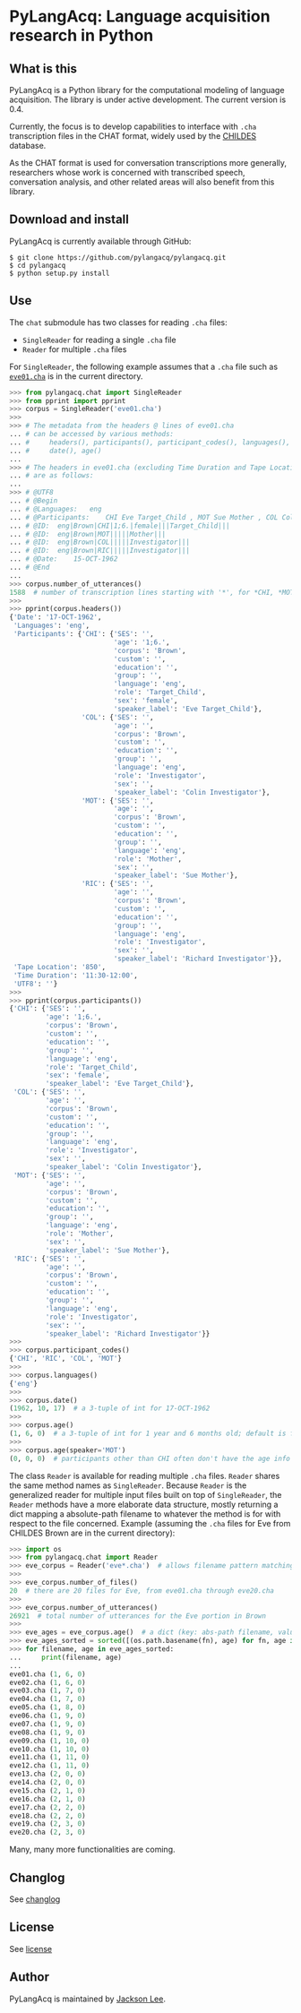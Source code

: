 PyLangAcq: Language acquisition research in Python
==================================================

What is this
------------

PyLangAcq is a Python library for the computational modeling of language acquisition. The library is under active development. The current version is 0.4.

Currently, the focus is to develop capabilities to interface with `.cha` transcription files in the CHAT format, widely used by the [CHILDES](http://childes.psy.cmu.edu/) database.

As the CHAT format is used for conversation transcriptions more generally, researchers whose work is concerned with transcribed speech, conversation analysis, and other related areas will also benefit from this library.

Download and install
--------------------

PyLangAcq is currently available through GitHub:

    $ git clone https://github.com/pylangacq/pylangacq.git
    $ cd pylangacq
    $ python setup.py install

Use
---

The `chat` submodule has two classes for reading `.cha` files:

- `SingleReader` for reading a single `.cha` file
- `Reader` for multiple `.cha` files

For `SingleReader`, the following example assumes that a `.cha` file such as [`eve01.cha`](http://childes.psy.cmu.edu/browser/index.php?url=Eng-NA-MOR/Brown/Eve/eve01.cha) is in the current directory.

```python
>>> from pylangacq.chat import SingleReader
>>> from pprint import pprint
>>> corpus = SingleReader('eve01.cha')
>>>
>>> # The metadata from the headers @ lines of eve01.cha
... # can be accessed by various methods:
... #     headers(), participants(), participant_codes(), languages(),
... #     date(), age()
...
>>> # The headers in eve01.cha (excluding Time Duration and Tape Location)
... # are as follows:
...
>>> # @UTF8
... # @Begin
... # @Languages:	eng
... # @Participants:	CHI Eve Target_Child , MOT Sue Mother , COL Colin Investigator , RIC Richard Investigator
... # @ID:	eng|Brown|CHI|1;6.|female|||Target_Child|||
... # @ID:	eng|Brown|MOT|||||Mother|||
... # @ID:	eng|Brown|COL|||||Investigator|||
... # @ID:	eng|Brown|RIC|||||Investigator|||
... # @Date:	15-OCT-1962
... # @End
...
>>> corpus.number_of_utterances()
1588  # number of transcription lines starting with '*', for *CHI, *MOT, etc.
>>>
>>> pprint(corpus.headers())
{'Date': '17-OCT-1962',
 'Languages': 'eng',
 'Participants': {'CHI': {'SES': '',
                          'age': '1;6.',
                          'corpus': 'Brown',
                          'custom': '',
                          'education': '',
                          'group': '',
                          'language': 'eng',
                          'role': 'Target_Child',
                          'sex': 'female',
                          'speaker_label': 'Eve Target_Child'},
                  'COL': {'SES': '',
                          'age': '',
                          'corpus': 'Brown',
                          'custom': '',
                          'education': '',
                          'group': '',
                          'language': 'eng',
                          'role': 'Investigator',
                          'sex': '',
                          'speaker_label': 'Colin Investigator'},
                  'MOT': {'SES': '',
                          'age': '',
                          'corpus': 'Brown',
                          'custom': '',
                          'education': '',
                          'group': '',
                          'language': 'eng',
                          'role': 'Mother',
                          'sex': '',
                          'speaker_label': 'Sue Mother'},
                  'RIC': {'SES': '',
                          'age': '',
                          'corpus': 'Brown',
                          'custom': '',
                          'education': '',
                          'group': '',
                          'language': 'eng',
                          'role': 'Investigator',
                          'sex': '',
                          'speaker_label': 'Richard Investigator'}},
 'Tape Location': '850',
 'Time Duration': '11:30-12:00',
 'UTF8': ''}
>>>
>>> pprint(corpus.participants())
{'CHI': {'SES': '',
         'age': '1;6.',
         'corpus': 'Brown',
         'custom': '',
         'education': '',
         'group': '',
         'language': 'eng',
         'role': 'Target_Child',
         'sex': 'female',
         'speaker_label': 'Eve Target_Child'},
 'COL': {'SES': '',
         'age': '',
         'corpus': 'Brown',
         'custom': '',
         'education': '',
         'group': '',
         'language': 'eng',
         'role': 'Investigator',
         'sex': '',
         'speaker_label': 'Colin Investigator'},
 'MOT': {'SES': '',
         'age': '',
         'corpus': 'Brown',
         'custom': '',
         'education': '',
         'group': '',
         'language': 'eng',
         'role': 'Mother',
         'sex': '',
         'speaker_label': 'Sue Mother'},
 'RIC': {'SES': '',
         'age': '',
         'corpus': 'Brown',
         'custom': '',
         'education': '',
         'group': '',
         'language': 'eng',
         'role': 'Investigator',
         'sex': '',
         'speaker_label': 'Richard Investigator'}}
>>>
>>> corpus.participant_codes()
{'CHI', 'RIC', 'COL', 'MOT'}
>>>
>>> corpus.languages()
{'eng'}
>>>
>>> corpus.date()
(1962, 10, 17)  # a 3-tuple of int for 17-OCT-1962
>>>
>>> corpus.age()
(1, 6, 0)  # a 3-tuple of int for 1 year and 6 months old; default is for CHI
>>>
>>> corpus.age(speaker='MOT')
(0, 0, 0)  # participants other than CHI often don't have the age info
```


The class `Reader` is available for reading multiple `.cha` files. `Reader` shares the same method names as `SingleReader`. Because `Reader` is the generalized reader for multiple input files built on top of `SingleReader`, the `Reader` methods have a more elaborate data structure, mostly returning a dict mapping a absolute-path filename to whatever the method is for with respect to the file concerned. Example (assuming the `.cha` files for Eve from CHILDES Brown are in the current directory):

```python
>>> import os
>>> from pylangacq.chat import Reader
>>> eve_corpus = Reader('eve*.cha')  # allows filename pattern matching with *
>>>
>>> eve_corpus.number_of_files()
20  # there are 20 files for Eve, from eve01.cha through eve20.cha
>>>
>>> eve_corpus.number_of_utterances()
26921  # total number of utterances for the Eve portion in Brown
>>>
>>> eve_ages = eve_corpus.age()  # a dict (key: abs-path filename, value: age as a 3-int tuple)
>>> eve_ages_sorted = sorted([(os.path.basename(fn), age) for fn, age in eve_ages.items()])
>>> for filename, age in eve_ages_sorted:
...     print(filename, age)
...
eve01.cha (1, 6, 0)
eve02.cha (1, 6, 0)
eve03.cha (1, 7, 0)
eve04.cha (1, 7, 0)
eve05.cha (1, 8, 0)
eve06.cha (1, 9, 0)
eve07.cha (1, 9, 0)
eve08.cha (1, 9, 0)
eve09.cha (1, 10, 0)
eve10.cha (1, 10, 0)
eve11.cha (1, 11, 0)
eve12.cha (1, 11, 0)
eve13.cha (2, 0, 0)
eve14.cha (2, 0, 0)
eve15.cha (2, 1, 0)
eve16.cha (2, 1, 0)
eve17.cha (2, 2, 0)
eve18.cha (2, 2, 0)
eve19.cha (2, 3, 0)
eve20.cha (2, 3, 0)
```



Many, many more functionalities are coming.


Changlog
--------

See [changlog](changelog.md)


License
-------

See [license](license.txt)


Author
------

PyLangAcq is maintained by [Jackson Lee](http://jacksonllee.com/).

